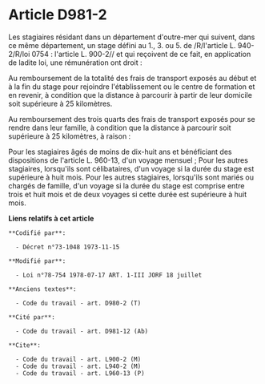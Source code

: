 # Article D981-2

Les stagiaires résidant dans un département d'outre-mer qui suivent, dans ce même département, un stage défini au 1., 3. ou
5. de /R/l'article L. 940-2/R/loi 0754 : l'article L. 900-2// et qui reçoivent de ce fait, en application de ladite loi, une
rémunération ont droit :

Au remboursement de la totalité des frais de transport exposés au début et à la fin du stage pour rejoindre l'établissement
ou le centre de formation et en revenir, à condition que la distance à parcourir à partir de leur domicile soit supérieure à
25 kilomètres.

Au remboursement des trois quarts des frais de transport exposés pour se rendre dans leur famille, à condition que la
distance à parcourir soit supérieure à 25 kilomètres, à raison :

Pour les stagiaires âgés de moins de dix-huit ans et bénéficiant des dispositions de l'article L. 960-13, d'un voyage
mensuel ; Pour les autres stagiaires, lorsqu'ils sont célibataires, d'un voyage si la durée du stage est supérieure à huit
mois. Pour les autres stagiaires, lorsqu'ils sont mariés ou chargés de famille, d'un voyage si la durée du stage est comprise
entre trois et huit mois et de deux voyages si cette durée est supérieure à huit mois.

**Liens relatifs à cet article**

	**Codifié par**:

	  - Décret n°73-1048 1973-11-15

	**Modifié par**:

	  - Loi n°78-754 1978-07-17 ART. 1-III JORF 18 juillet

	**Anciens textes**:

	  - Code du travail - art. D980-2 (T)

	**Cité par**:

	  - Code du travail - art. D981-12 (Ab)

	**Cite**:

	  - Code du travail - art. L900-2 (M)
	  - Code du travail - art. L940-2 (M)
	  - Code du travail - art. L960-13 (P)
